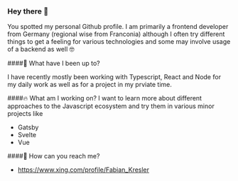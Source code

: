 ### Hey there 👋

You spotted my personal Github profile. I am primarily a frontend developer from Germany (regional wise from Franconia) although I often try different things to get a feeling for various technologies and some may involve usage of a backend as well 🤓


####🍻 What have I been up to?

I have recently mostly been working with Typescript, React and Node for my daily work as well as for a project in my prviate time.


####🔥 What am I working on?
I want to learn more about different approaches to the Javascript ecosystem and try them in various minor projects like
- Gatsby
- Svelte
- Vue


####📧 How can you reach me?

- https://www.xing.com/profile/Fabian_Kresler
